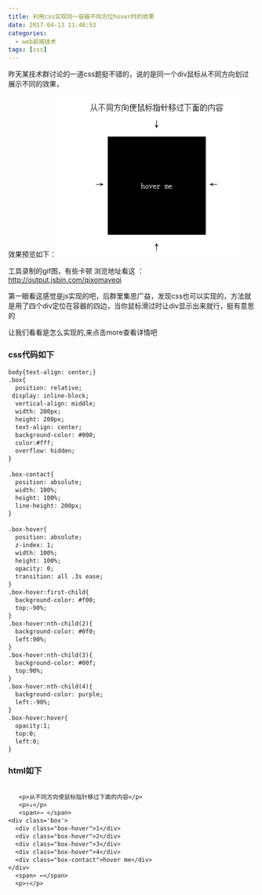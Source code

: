 ```yaml
---
title: 利用css实现同一容器不同方位hover时的效果
date: 2017-04-13 11:48:53
categories:
  - web前端技术
tags: [css]
---
```


昨天某技术群讨论的一道css题挺不错的，说的是同一个div鼠标从不同方向划过展示不同的效果，

效果预览如下：
 ![](csshover/cssh.gif)

工具录制的gif图，有些卡顿
浏览地址看这 ：http://output.jsbin.com/qixomayeqi

第一眼看这感觉是js实现的吧，后群里集思广益，发现css也可以实现的，方法就是用了四个div定位在容器的四边，当你鼠标滑过时让div显示出来就行，挺有意思的

让我们看看是怎么实现的,来点击more查看详情吧


  <!--more-->

### css代码如下


```
body{text-align: center;}
.box{
  position: relative;
 display: inline-block;
  vertical-align: middle;
  width: 200px;
  height: 200px;
  text-align: center;
  background-color: #000;
  color:#fff;
  overflow: hidden;
}

.box-contact{
  position: absolute;
  width: 100%;
  height: 100%;
  line-height: 200px;
}

.box-hover{
  position: absolute;
  z-index: 1;
  width: 100%;
  height: 100%;
  opacity: 0;
  transition: all .3s ease;
}
.box-hover:first-child{
  background-color: #f00;
  top:-90%;
}
.box-hover:nth-child(2){
  background-color: #0f0;
  left:90%;
}
.box-hover:nth-child(3){
  background-color: #00f;
  top:90%;
}
.box-hover:nth-child(4){
  background-color: purple;
  left:-90%;
}
.box-hover:hover{
  opacity:1;
  top:0;
  left:0;
}
```

### html如下

```

   <p>从不同方向使鼠标指针移过下面的内容</p>
   <p>↓</p>
   <span>→ </span>
<div class='box'>
  <div class="box-hover">1</div>
  <div class="box-hover">2</div>
  <div class="box-hover">3</div>
  <div class="box-hover">4</div>
  <div class="box-contact">hover me</div>
</div>
  <span> ←</span>
  <p>↑</p>


```
